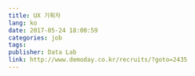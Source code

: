 ```yaml
---
title: UX 기획자
lang: ko
date: 2017-05-24 18:00:59
categories: job
tags:
publisher: Data Lab
link: http://www.demoday.co.kr/recruits/?goto=2435
---
```

